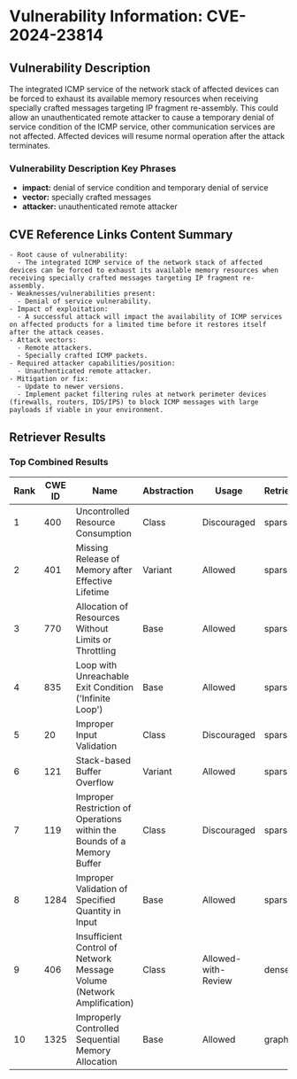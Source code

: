 # Vulnerability Information: CVE-2024-23814

## Vulnerability Description
The integrated ICMP service of the network stack of affected devices can be forced to exhaust its available memory resources when receiving specially crafted messages targeting IP fragment re-assembly. This could allow an unauthenticated remote attacker to cause a temporary denial of service condition of the ICMP service, other communication services are not affected. Affected devices will resume normal operation after the attack terminates.

### Vulnerability Description Key Phrases
- **impact:** denial of service condition and temporary denial of service
- **vector:** specially crafted messages
- **attacker:** unauthenticated remote attacker

## CVE Reference Links Content Summary
```
- Root cause of vulnerability:
  - The integrated ICMP service of the network stack of affected devices can be forced to exhaust its available memory resources when receiving specially crafted messages targeting IP fragment re-assembly.
- Weaknesses/vulnerabilities present:
  - Denial of service vulnerability.
- Impact of exploitation:
  - A successful attack will impact the availability of ICMP services on affected products for a limited time before it restores itself after the attack ceases.
- Attack vectors:
  - Remote attackers.
  - Specially crafted ICMP packets.
- Required attacker capabilities/position:
  - Unauthenticated remote attacker.
- Mitigation or fix:
  - Update to newer versions.
  - Implement packet filtering rules at network perimeter devices (firewalls, routers, IDS/IPS) to block ICMP messages with large payloads if viable in your environment.
```

## Retriever Results

### Top Combined Results

| Rank | CWE ID | Name | Abstraction | Usage  | Retrievers | Individual Scores |
|------|--------|------|-------------|-------|------------|-------------------|
| 1 | 400 | Uncontrolled Resource Consumption | Class | Discouraged | sparse | 0.128 |
| 2 | 401 | Missing Release of Memory after Effective Lifetime | Variant | Allowed | sparse | 0.125 |
| 3 | 770 | Allocation of Resources Without Limits or Throttling | Base | Allowed | sparse | 0.121 |
| 4 | 835 | Loop with Unreachable Exit Condition ('Infinite Loop') | Base | Allowed | sparse | 0.112 |
| 5 | 20 | Improper Input Validation | Class | Discouraged | sparse | 0.111 |
| 6 | 121 | Stack-based Buffer Overflow | Variant | Allowed | sparse | 0.110 |
| 7 | 119 | Improper Restriction of Operations within the Bounds of a Memory Buffer | Class | Discouraged | sparse | 0.110 |
| 8 | 1284 | Improper Validation of Specified Quantity in Input | Base | Allowed | sparse | 0.109 |
| 9 | 406 | Insufficient Control of Network Message Volume (Network Amplification) | Class | Allowed-with-Review | dense | 0.550 |
| 10 | 1325 | Improperly Controlled Sequential Memory Allocation | Base | Allowed | graph | 0.003 |

